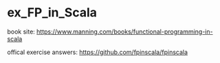 # ex_FP_in_Scala

book site: https://www.manning.com/books/functional-programming-in-scala <br/>

offical exercise answers: https://github.com/fpinscala/fpinscala
